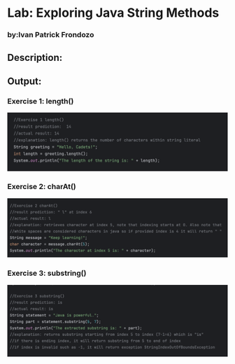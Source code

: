 # Lab: Exploring Java String Methods

### by:Ivan Patrick Frondozo

## Description:

## Output:

### Exercise 1: length()
![exercise 1](images/exercise1.png)

### Exercise 2: charAt()
![exercise 2](images/exercise2.png)

### Exercise 3: substring()
![exercise 3](images/exercise3.png)
